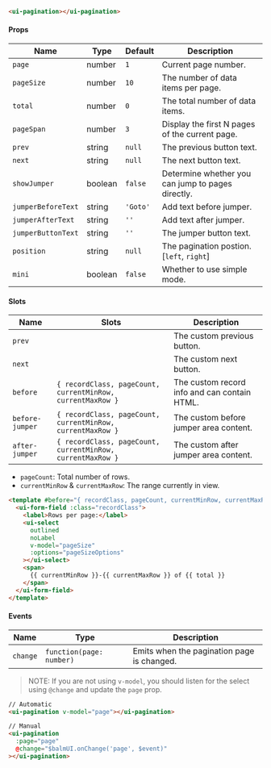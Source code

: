 ```html
<ui-pagination></ui-pagination>
```

#### Props

| Name               | Type    | Default  | Description                                       |
| ------------------ | ------- | -------- | ------------------------------------------------- |
| `page`             | number  | `1`      | Current page number.                              |
| `pageSize`         | number  | `10`     | The number of data items per page.                |
| `total`            | number  | `0`      | The total number of data items.                   |
| `pageSpan`         | number  | `3`      | Display the first N pages of the current page.    |
| `prev`             | string  | `null`   | The previous button text.                         |
| `next`             | string  | `null`   | The next button text.                             |
| `showJumper`       | boolean | `false`  | Determine whether you can jump to pages directly. |
| `jumperBeforeText` | string  | `'Goto'` | Add text before jumper.                           |
| `jumperAfterText`  | string  | `''`     | Add text after jumper.                            |
| `jumperButtonText` | string  | `''`     | The jumper button text.                           |
| `position`         | string  | `null`   | The pagination postion. [`left`, `right`]         |
| `mini`             | boolean | `false`  | Whether to use simple mode.                       |

#### Slots

| Name            | Slots                                                      | Description                                  |
| --------------- | ---------------------------------------------------------- | -------------------------------------------- |
| `prev`          |                                                            | The custom previous button.                  |
| `next`          |                                                            | The custom next button.                      |
| `before`        | `{ recordClass, pageCount, currentMinRow, currentMaxRow }` | The custom record info and can contain HTML. |
| `before-jumper` | `{ recordClass, pageCount, currentMinRow, currentMaxRow }` | The custom before jumper area content.       |
| `after-jumper`  | `{ recordClass, pageCount, currentMinRow, currentMaxRow }` | The custom after jumper area content.        |

- `pageCount`: Total number of rows.
- `currentMinRow` & `currentMaxRow`: The range currently in view.

```html
<template #before="{ recordClass, pageCount, currentMinRow, currentMaxRow }">
  <ui-form-field :class="recordClass">
    <label>Rows per page:</label>
    <ui-select
      outlined
      noLabel
      v-model="pageSize"
      :options="pageSizeOptions"
    ></ui-select>
    <span>
      {{ currentMinRow }}-{{ currentMaxRow }} of {{ total }}
    </span>
  </ui-form-field>
</template>
```

#### Events

| Name     | Type                     | Description                                |
| -------- | ------------------------ | ------------------------------------------ |
| `change` | `function(page: number)` | Emits when the pagination page is changed. |

> NOTE: If you are not using `v-model`, you should listen for the select using `@change` and update the `page` prop.

```html
// Automatic
<ui-pagination v-model="page"></ui-pagination>

// Manual
<ui-pagination
  :page="page"
  @change="$balmUI.onChange('page', $event)"
></ui-pagination>
```
